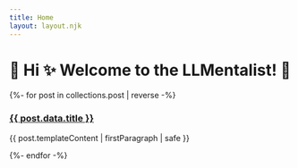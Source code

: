 ```yaml
---
title: Home
layout: layout.njk
---
```


<h1>👋 Hi ✨ Welcome to the LLMentalist! 📝</h1>
<div class="post-list">
{%- for post in collections.post | reverse -%}
  <div class="mb-4 post-preview p-3 rounded shadow-sm bg-white">
    <h3><a href="{{ post.url }}">{{ post.data.title }}</a></h3>
    <p>{{ post.templateContent | firstParagraph | safe }}</p>
  </div>
{%- endfor -%}
</div>

